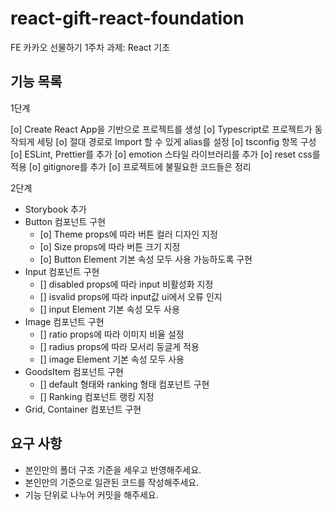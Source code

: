 # react-gift-react-foundation

FE 카카오 선물하기 1주차 과제: React 기초

## 기능 목록

1단계

[o] Create React App을 기반으로 프로젝트를 생성
[o] Typescript로 프로젝트가 동작되게 세팅
[o] 절대 경로로 Import 할 수 있게 alias를 설정
[o] tsconfig 항목 구성
[o] ESLint, Prettier를 추가
[o] emotion 스타일 라이브러리를 추가
[o] reset css를 적용
[o] gitignore를 추가
[o] 프로젝트에 불필요한 코드들은 정리

2단계

- Storybook 추가
- Button 컴포넌트 구현
    - [o] Theme props에 따라 버튼 컬러 디자인 지정
    - [o] Size props에 따라 버튼 크기 지정
    - [o] Button Element 기본 속성 모두 사용 가능하도록 구현
- Input 컴포넌트 구현
    - [] disabled props에 따라 input 비활성화 지정
    - [] isvalid props에 따라 input값 ui에서 오류 인지
    - [] input Element 기본 속성 모두 사용
- Image 컴포넌트 구현
    - [] ratio props에 따라 이미지 비율 설정
    - [] radius props에 따라 모서리 둥글게 적용
    - [] image Element 기본 속성 모두 사용
- GoodsItem 컴포넌트 구현
    - [] default 형태와 ranking 형태 컴포넌트 구현
    - [] Ranking 컴포넌트 랭킹 지정
- Grid, Container 컴포넌트 구현

## 요구 사항

- 본인만의 폴더 구조 기준을 세우고 반영해주세요.
- 본인만의 기준으로 일관된 코드를 작성해주세요.
- 기능 단위로 나누어 커밋을 해주세요.
